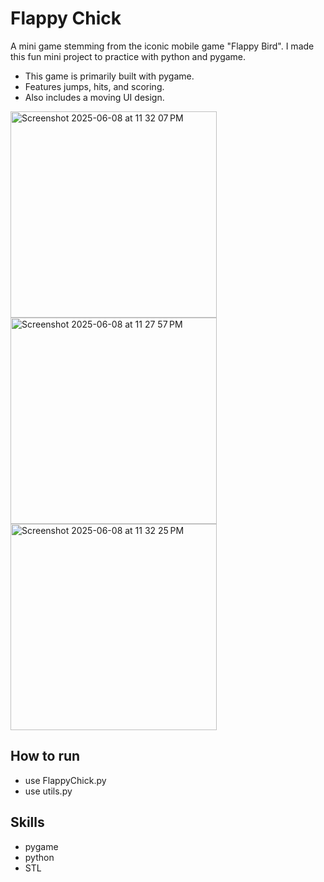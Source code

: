 # Flappy Chick

A mini game stemming from the iconic mobile game "Flappy Bird". I made this fun mini project to practice with python and pygame.
- This game is primarily built with pygame.
- Features jumps, hits, and scoring.
- Also includes a moving UI design.
<img width="330" alt="Screenshot 2025-06-08 at 11 32 07 PM" src="https://github.com/user-attachments/assets/efc547e1-5fa5-41ee-9dcc-7a8476d4e6d2" />

<img width="330" alt="Screenshot 2025-06-08 at 11 27 57 PM" src="https://github.com/user-attachments/assets/ab8cf947-f560-467b-a28c-0cc611b45c42" />

<img width="330" alt="Screenshot 2025-06-08 at 11 32 25 PM" src="https://github.com/user-attachments/assets/837c2ad2-9369-4e30-89a1-d2d2fba0a83c" />


## How to run
- use FlappyChick.py
- use utils.py

## Skills  
- pygame
- python
- STL 
